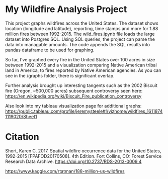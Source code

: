 # My Wildfire Analysis Project

This project graphs wildfires across the United States. The dataset shows location (longitude and latitude), reporting, time stamps and more for 1.88 million fires between 1992-2015. The wild_fires.ipynb file loads the large dataset into Postgres SQL. Using SQL queries, the project can parse the data into managable amounts. The code appends the SQL results into pandas dataframe to be used for graphing. 

So far, I've graphed every fire in the United States over 100 acres in size between 1992-2015 and a visualization comparing Native American tribal land in America, to fires reported by Native American agencies. As you can see in the /graphs folder, there is significant overlap.

Further analysis brought up interesting tangents such as the 2002 Biscuit fire (Oregon, ~500,000 acres) subsequent controversy seen here: https://en.wikipedia.org/wiki/Biscuit_Fire_publication_controversy

Also look into my tableau visualization page for additional graphs: https://public.tableau.com/profile/jeremysteele#!/vizhome/wildfires_16118741119020/Sheet1

# Citation

Short, Karen C. 2017. Spatial wildfire occurrence data for the United States, 1992-2015 [FPAFOD20170508]. 4th Edition. Fort Collins, CO: Forest Service Research Data Archive. https://doi.org/10.2737/RDS-2013-0009.4 

https://www.kaggle.com/rtatman/188-million-us-wildfires
